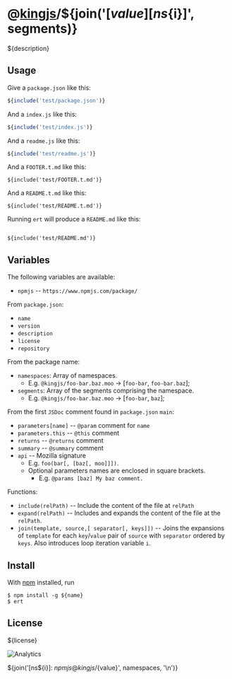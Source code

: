 # @[kingjs][@kingjs]/${join('[${value}][ns${i}]', segments)}
${description}
## Usage
Give a `package.json` like this:
```js
${include('test/package.json')}
```
And a `index.js` like this:
```js
${include('test/index.js')}
```
And a `readme.js` like this:
```js
${include('test/readme.js')}
```
And a `FOOTER.t.md` like this:
````
${include('test/FOOTER.t.md')}
````
And a `README.t.md` like this:
````
${include('test/README.t.md')}
````
Running `ert` will produce a `README.md` like this:
````

${include('test/README.md')}
````
## Variables
The following variables are available:

* `npmjs` -- `https://www.npmjs.com/package/`

From `package.json`:
* `name`
* `version`
* `description`
* `license`
* `repository`

From the package name:
* `namespaces`: Array of namespaces. 
  * E.g. `@kingjs/foo-bar.baz.moo` -> [`foo-bar`, `foo-bar.baz`];
* `segments`: Array of the segments comprising the namespace.
  * E.g. `@kingjs/foo-bar.baz.moo` -> [`foo-bar`, `baz`];

From the first `JSDoc` comment found in `package.json` `main`:
* `parameters[name]` -- `@param` comment for `name`
* `parameters.this` -- `@this` comment
* `returns` -- `@returns` comment
* `summary` -- `@summary` comment
* `api` -- Mozilla signature 
  * E.g. `foo(bar[, [baz[, moo]]])`. 
  * Optional parameters names are enclosed in square brackets. 
    * E.g. `@params [baz] My baz comment.`

Functions:
* `include(relPath)` -- Include the content of the file at `relPath`
* `expand(relPath)` -- Includes and expands the content of the file at the `relPath`.
* `join(template, source,[ separator[, keys]])` -- Joins the expansions of `template` for each `key`/`value` pair of `source` with `separator` ordered by `keys`. Also introduces loop iteration variable `i`.

## Install
With [npm](https://npmjs.org/) installed, run
```
$ npm install -g ${name}
$ ert
```
## License
${license}

![Analytics](https://analytics.kingjs.net/{path})

[@kingjs]: ${npmjs}kingjs
${join('[ns${i}]: ${npmjs}@kingjs/${value}', namespaces, '\n')}
